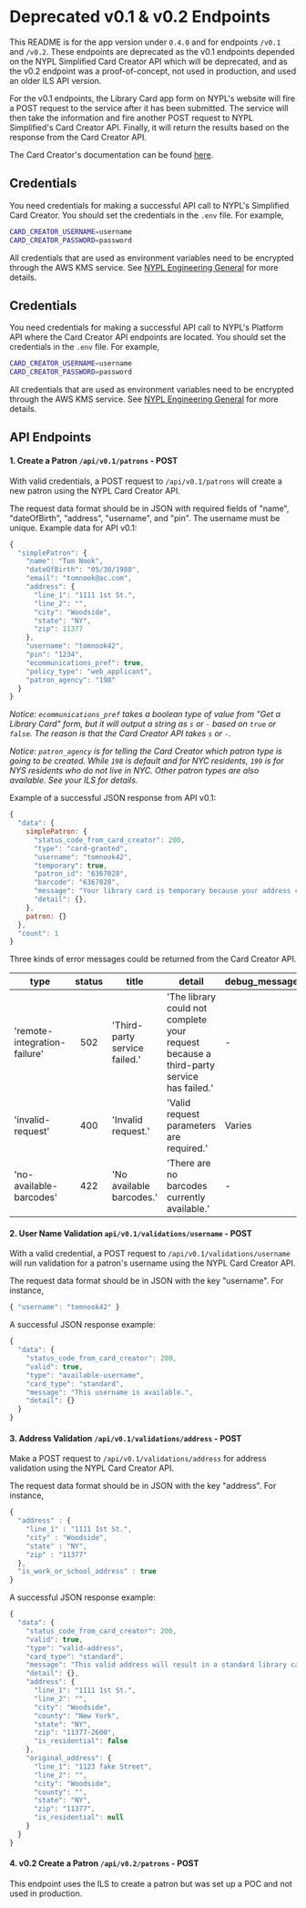 # Deprecated v0.1 & v0.2 Endpoints

This README is for the app version under `0.4.0` and for endpoints `/v0.1` and `/v0.2`. These endpoints are deprecated as the v0.1 endpoints depended on the NYPL Simplified Card Creator API which will be deprecated, and as the v0.2 endpoint was a proof-of-concept, not used in production, and used an older ILS API version.

For the v0.1 endpoints, the Library Card app form on NYPL's website will fire a POST request to the service after it has been submitted. The service will then take the information and fire another POST request to NYPL Simplified's Card Creator API. Finally, it will return the results based on the response from the Card Creator API.

The Card Creator's documentation can be found [here](https://github.com/NYPL-Simplified/card-creator).

## Credentials

You need credentials for making a successful API call to NYPL's Simplified Card Creator. You should set the credentials in the `.env` file. For example,

```bash
CARD_CREATOR_USERNAME=username
CARD_CREATOR_PASSWORD=password
```

All credentials that are used as environment variables need to be encrypted through the AWS KMS service. See [NYPL Engineering General](https://github.com/NYPL/engineering-general/blob/8afa65f3af28654159f11b5b1ac91dde5812153e/security/secrets.md) for more details.

## Credentials

You need credentials for making a successful API call to NYPL's Platform API where the Card Creator API endpoints are located. You should set the credentials in the `.env` file. For example,

```bash
CARD_CREATOR_USERNAME=username
CARD_CREATOR_PASSWORD=password
```

All credentials that are used as environment variables need to be encrypted through the AWS KMS service. See [NYPL Engineering General](https://github.com/NYPL/engineering-general/blob/8afa65f3af28654159f11b5b1ac91dde5812153e/security/secrets.md) for more details.

## API Endpoints

#### 1. Create a Patron `/api/v0.1/patrons` - POST

With valid credentials, a POST request to `/api/v0.1/patrons` will create a new patron using the NYPL Card Creator API.

The request data format should be in JSON with required fields of "name", "dateOfBirth", "address", "username", and "pin". The username must be unique. Example data for API v0.1:

```javascript
{
  "simplePatron": {
    "name": "Tom Nook",
    "dateOfBirth": "05/30/1980",
    "email": "tomnook@ac.com",
    "address": {
      "line_1": "1111 1st St.",
      "line_2": "",
      "city": "Woodside",
      "state": "NY",
      "zip": 11377
    },
    "username": "tomnook42",
    "pin": "1234",
    "ecommunications_pref": true,
    "policy_type": "web_applicant",
    "patron_agency": "198"
  }
}
```

_Notice: `ecommunications_pref` takes a boolean type of value from "Get a Library Card" form, but it will output a string as `s` or `-` based on `true` or `false`. The reason is that the Card Creator API takes `s` or `-`._

_Notice: `patron_agency` is for telling the Card Creator which patron type is going to be created. While `198` is default and for NYC residents, `199` is for NYS residents who do not live in NYC. Other patron types are also available. See your ILS for details._

Example of a successful JSON response from API v0.1:

```javascript
{
  "data": {
    simplePatron: {
      "status_code_from_card_creator": 200,
      "type": "card-granted",
      "username": "tomnook42",
      "temporary": true,
      "patron_id": "6367028",
      "barcode": "6367028",
      "message": "Your library card is temporary because your address could not be verified. Visit your local NYPL branch within 30 days to upgrade to a standard card.",
      "detail": {},
    },
    patron: {}
  },
  "count": 1
}
```

Three kinds of error messages could be returned from the Card Creator API.

| type                         | status | title                         | detail                                                                                  | debug_message |
| ---------------------------- | :----: | ----------------------------- | --------------------------------------------------------------------------------------- | ------------- |
| 'remote-integration-failure' |  502   | 'Third-party service failed.' | 'The library could not complete your request because a third-party service has failed.' | -             |
| 'invalid-request'            |  400   | 'Invalid request.'            | 'Valid request parameters are required.'                                                | Varies        |
| 'no-available-barcodes'      |  422   | 'No available barcodes.'      | 'There are no barcodes currently available.'                                            | -             |

#### 2. User Name Validation `api/v0.1/validations/username` - POST

With a valid credential, a POST request to `/api/v0.1/validations/username` will run validation for a patron's username using the NYPL Card Creator API.

The request data format should be in JSON with the key "username". For instance,

```javascript
{ "username": "tomnook42" }
```

A successful JSON response example:

```javascript
{
  "data": {
    "status_code_from_card_creator": 200,
    "valid": true,
    "type": "available-username",
    "card_type": "standard",
    "message": "This username is available.",
    "detail": {}
  }
}
```

#### 3. Address Validation `/api/v0.1/validations/address` - POST

Make a POST request to `/api/v0.1/validations/address` for address validation using the NYPL Card Creator API.

The request data format should be in JSON with the key "address". For instance,

```javascript
{
  "address" : {
    "line_1" : "1111 1st St.",
    "city" : "Woodside",
    "state" : "NY",
    "zip" : "11377"
  },
  "is_work_or_school_address" : true
}
```

A successful JSON response example:

```javascript
{
  "data": {
    "status_code_from_card_creator": 200,
    "valid": true,
    "type": "valid-address",
    "card_type": "standard",
    "message": "This valid address will result in a standard library card.",
    "detail": {},
    "address": {
      "line_1": "1111 1st St.",
      "line_2": "",
      "city": "Woodside",
      "county": "New York",
      "state": "NY",
      "zip": "11377-2600",
      "is_residential": false
    },
    "original_address": {
      "line_1": "1123 fake Street",
      "line_2": "",
      "city": "Woodside",
      "county": "",
      "state": "NY",
      "zip": "11377",
      "is_residential": null
    }
  }
}
```

#### 4. v0.2 Create a Patron `/api/v0.2/patrons` - POST

This endpoint uses the ILS to create a patron but was set up a POC and not used in production.
